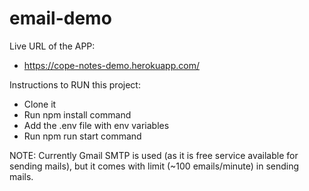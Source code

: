 # email-demo

Live URL of the APP:

- https://cope-notes-demo.herokuapp.com/

Instructions to RUN this project:

- Clone it
- Run npm install command
- Add the .env file with env variables
- Run npm run start command

NOTE: Currently Gmail SMTP is used (as it is free service available for sending mails), but it comes with limit (~100 emails/minute) in sending mails.
